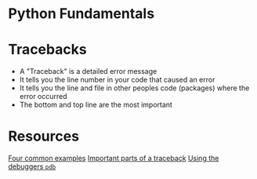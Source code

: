 # Python Fundamentals

# Tracebacks

- A "Traceback" is a detailed error message
- It tells you the line number in your code that caused an error
- It tells you the line and file in other peoples code (packages) where the error occurred
- The bottom and top line are the most important

# Resources

[Four common examples](https://dzone.com/articles/understanding-tracebacks-in-python)
[Important parts of a traceback](https://realpython.com/python-traceback/)
[Using the debuggers `pdb`](https://www.codementor.io/gbozee/debugging-in-python-9ia7lof32)

